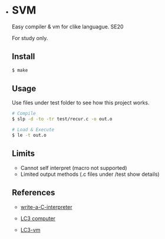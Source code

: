 - # SVM

  Easy compiler & vm for clike languague. SE20

  For study only.

  ## Install

  ```sh
  $ make
  ```

  ## Usage

  Use files under test folder to see how this project works.

  ```sh
  # Compile
  $ slp -d -to -tr test/recur.c -o out.o
  
  # Load & Execute
  $ le -t out.o
  ```

  ## Limits

  - Cannot self interpret (macro not supported)
  - Limited output methods (.c files under /test show details)

  

  ## References

  - [write-a-C-interpreter](https://github.com/lotabout/write-a-C-interpreter)

  - [LC3 computer](https://en.wikipedia.org/wiki/Little_Computer_3)

  - [LC3-vm](https://github.com/justinmeiners/lc3-vm)

  

  
